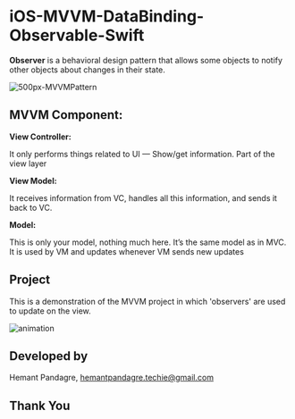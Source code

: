 # iOS-MVVM-DataBinding-Observable-Swift

 **Observer** is a behavioral design pattern that allows some objects to notify other objects about changes in their state.

![500px-MVVMPattern](https://user-images.githubusercontent.com/68166401/175164476-b047a173-4333-4b6f-abe9-40d9f0e70c59.png)

## MVVM Component:

**View Controller:** 

It only performs things related to UI — Show/get information. Part of the view layer

**View Model:** 

It receives information from VC, handles all this information, and sends it back to VC.

**Model:** 

This is only your model, nothing much here. It’s the same model as in MVC. It is used by VM and updates whenever VM sends new updates

## Project
  This is a demonstration of the MVVM project in which 'observers' are used to update on the view.

![animation](https://user-images.githubusercontent.com/68166401/175144877-3004d1dc-0118-435d-a86a-4a2540c3c198.gif)

## Developed by
  Hemant Pandagre, hemantpandagre.techie@gmail.com

## Thank You

